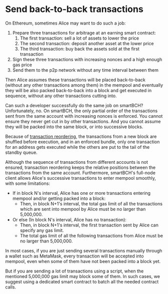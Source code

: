 # Send back-to-back transactions

On Ethereum, sometimes Alice may want to do such a job:

1. Prepare three transactions for arbitrage at an earning smart contract:
	1. The first transaction: sell a lot of assets to lower the price
	2. The second transaction: deposit another asset at the lower price
	3. The third transaction: buy back the assets sold at the first transaction
2. Sign these three transactions with increasing nonces and a high enough gas price
3. Send them to the p2p network without any time interval between them

Then Alice assumes these transactions will be placed back-to-back (without any other transactions among them) in the mempool and eventually they will be also packed back-to-back into a block and get executed in sequence, without any other transactions cutting into.

Can such a developer successfully do the same job on smartBCH? Unfortunately, no. On smartBCH, the only partial order of the transactions sent from the same account with increasing nonces is enforced. You cannot ensure they never get cut in by other transactions. And you cannot assume they will be packed into the same block, or into successive blocks.

Because of [transaction reordering](tx-reorder.md), the transactions from a new block are shuffled before execution, and in an enforced bundle, only one transaction for an address gets executed while the others are put to the tail of the standby queue.

Although the sequence of transactions from different accounts is not ensured, transaction reordering keeps the relative positions between the transactions from the same account. Furthermore, smartBCH's full-node client allows Alice's successive transactions to enter mempool smoothly, with some limitations:

- If in block N's interval, Alice has one or more transactions entering mempool and/or getting packed into a block:
  - Then, in block N+1's interval, the total gas limit of all the transactions which are sent into mempool by Alice must be no larger than 5,000,000.
- Or else (In block N's interval, Alice has no transaction):
  - Then, in block N+1's interval, the first transaction sent by Alice can specify any gas limit.
  -  The total gas limit of all the following transactions from Alice must be no larger than 5,000,000.

In most cases, if you are just sending several transactions manually through a wallet such as MetaMask, every transaction will be accepted into mempool, even when some of them have not been packed into a block yet.

But if you are sending a lot of transactions using a script, when the mentioned 5,000,000 gas limit may block some of them. In such cases, we suggest using a dedicated smart contract to batch all the needed contract calls.
